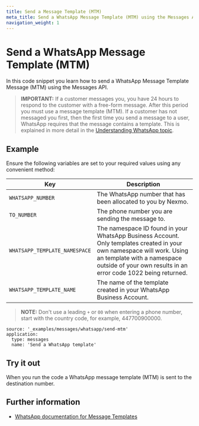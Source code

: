 ```yaml
---
title: Send a Message Template (MTM)
meta_title: Send a WhatsApp Message Template (MTM) using the Messages API
navigation_weight: 1
---
```


# Send a WhatsApp Message Template (MTM)

In this code snippet you learn how to send a WhatsApp Message Template Message (MTM) using the Messages API.

> **IMPORTANT:** If a customer messages you, you have 24 hours to respond to the customer with a free-form message. After this period you must use a message template (MTM). If a customer has not messaged you first, then the first time you send a message to a user, WhatsApp requires that the message contains a template. This is explained in more detail in the [Understanding WhatsApp topic](/messages/concepts/whatsapp).

## Example

Ensure the following variables are set to your required values using any convenient method:

Key | Description
-- | --
`WHATSAPP_NUMBER` | The WhatsApp number that has been allocated to you by Nexmo.
`TO_NUMBER` | The phone number you are sending the message to.
`WHATSAPP_TEMPLATE_NAMESPACE` | The namespace ID found in your WhatsApp Business Account. Only templates created in your own namespace will work. Using an template with a namespace outside of your own results in an error code 1022 being returned.
`WHATSAPP_TEMPLATE_NAME` | The name of the template created in your WhatsApp Business Account.

> **NOTE:** Don't use a leading `+` or `00` when entering a phone number, start with the country code, for example, 447700900000.

```code_snippets
source: '_examples/messages/whatsapp/send-mtm'
application:
  type: messages
  name: 'Send a WhatsApp template'
```

## Try it out

When you run the code a WhatsApp message template (MTM) is sent to the destination number.

## Further information

* [WhatsApp documentation for Message Templates](https://developers.facebook.com/docs/whatsapp/api/messages/message-templates)
